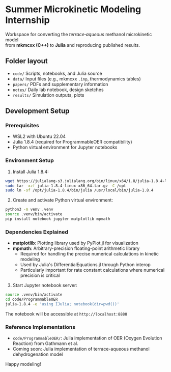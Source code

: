 # Summer Microkinetic Modeling Internship

Workspace for converting the *terrace‑aqueous* methanol microkinetic model  
from **mkmcxx (C++)** to **Julia** and reproducing published results.

## Folder layout
- `code/`  Scripts, notebooks, and Julia source
- `data/`  Input files (e.g., mkmcxx `.inp`, thermodynamics tables)
- `papers/`  PDFs and supplementary information
- `notes/` Daily lab notebook, design sketches
- `results/` Simulation outputs, plots

## Development Setup

### Prerequisites
- WSL2 with Ubuntu 22.04
- Julia 1.8.4 (required for ProgrammableOER compatibility)
- Python virtual environment for Jupyter notebooks

### Environment Setup
1. Install Julia 1.8.4:
```bash
wget https://julialang-s3.julialang.org/bin/linux/x64/1.8/julia-1.8.4-linux-x86_64.tar.gz
sudo tar -xzf julia-1.8.4-linux-x86_64.tar.gz -C /opt
sudo ln -sf /opt/julia-1.8.4/bin/julia /usr/local/bin/julia-1.8.4
```

2. Create and activate Python virtual environment:
```bash
python3 -m venv .venv
source .venv/bin/activate
pip install notebook jupyter matplotlib mpmath
```

### Dependencies Explained
- **matplotlib**: Plotting library used by PyPlot.jl for visualization
- **mpmath**: Arbitrary-precision floating-point arithmetic library
  - Required for handling the precise numerical calculations in kinetic modeling
  - Used by Julia's DifferentialEquations.jl through Python interop
  - Particularly important for rate constant calculations where numerical precision is critical

3. Start Jupyter notebook server:
```bash
source .venv/bin/activate
cd code/ProgrammableOER
julia-1.8.4 -e 'using IJulia; notebook(dir=pwd())'
```

The notebook will be accessible at `http://localhost:8888`

### Reference Implementations
- `code/ProgrammableOER/`: Julia implementation of OER (Oxygen Evolution Reaction) from Gathmann et al.
- Coming soon: Julia implementation of terrace-aqueous methanol dehydrogenation model

Happy modeling!
